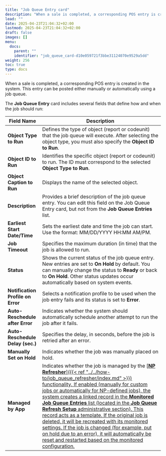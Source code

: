 ```yaml
---
title: "Job Queue Entry card"
description: "When a sale is completed, a corresponding POS entry is created in the system. This entry can be posted either manually or automatically using a job queue."
lead: ""
date: 2025-04-23T21:04:32+02:00
lastmod: 2025-04-23T21:04:32+02:00
draft: false
images: []
menu:
  docs:
    parent: ""
    identifier: "job_queue_card-d10e059721f3bbe31124070e9529a5dd"
weight: 256
toc: true
type: docs
---
```


When a sale is completed, a corresponding POS entry is created in the system. This entry can be posted either manually or automatically using a job queue.

The **Job Queue Entry** card includes several fields that define how and when the job should run:

| Field Name      | Description | 
| ----------- | ----------- | 
| **Object Type to Run** | Defines the type of object (report or codeunit) that the job queue will execute. After selecting the object type, you must also specify the **Object ID to Run**. |
| **Object ID to Run** | 	Identifies the specific object (report or codeunit) to run. The ID must correspond to the selected **Object Type to Run**. | 
| **Object Caption to Run** | Displays the name of the selected object. |
| **Description** | Provides a brief description of the job queue entry. You can edit this field on the Job Queue Entry card, but not from the **Job Queue Entries** list. |
| **Earliest Start Date/Time** |	Sets the earliest date and time the job can start. Use the format: MM/DD/YYYY HH:MM AM/PM. | 
| **Job Timeout** | Specifies the maximum duration (in time) that the job is allowed to run. | 
| **Status** | Shows the current status of the job queue entry. New entries are set to **On Hold** by default. You can manually change the status to **Ready** or back to **On Hold**. Other status updates occur automatically based on system events. | 
| **Notification Profile on Error** | Selects a notification profile to be used when the job entry fails and its status is set to **Error**. | 
| **Auto-Reschedule after Error** | Indicates whether the system should automatically schedule another attempt to run the job after it fails. | 
| **Auto-Reschedule Delay (sec.)** | Specifies the delay, in seconds, before the job is retried after an error. |
| **Manually Set on Hold** | Indicates whether the job was manually placed on hold. |
| **Managed by App** | Indicates whether the job is managed by the [<ins>**NP Refresher**<ins>]({{< ref "../../how-to/job_queue_refresher/index.md" >}}) functionality. If enabled (manually for custom jobs or automatically for NP-defined jobs), the system creates a linked record in the **Monitored Job Queue Entries** list (located in the **Job Queue Refresh Setup** administrative section). This record acts as a template. If the original job is deleted, it will be recreated with its monitored settings. If the job is changed (for example, put on hold due to an error), it will automatically be reset and restarted based on the monitored configuration. | 

